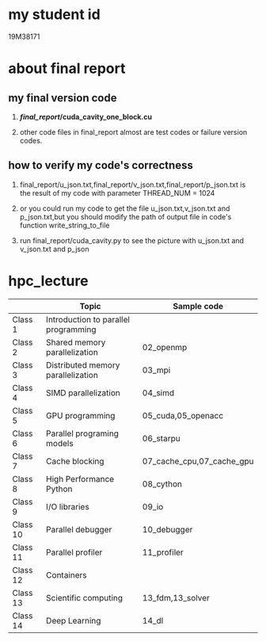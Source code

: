 # my student id
19M38171 

# about final report

## my final version code
1. ***final_report*/cuda_cavity_one_block.cu**

2. other code files in final_report almost are test codes or failure version codes.

## how to verify my code's correctness 
1. final_report/u_json.txt,final_report/v_json.txt,final_report/p_json.txt is the result of my code with parameter THREAD_NUM = 1024

2. or you could run my code to get the file u_json.txt,v_json.txt and p_json.txt,but you should modify the path of output file in code's function write_string_to_file

3. run final_report/cuda_cavity.py to see the picture with u_json.txt and v_json.txt and p_json

# hpc_lecture

|          | Topic                                | Sample code               |
| -------- | ------------------------------------ | ------------------------- |
| Class 1  | Introduction to parallel programming |                           |
| Class 2  | Shared memory parallelization        | 02_openmp                 |
| Class 3  | Distributed memory parallelization   | 03_mpi                    |
| Class 4  | SIMD parallelization                 | 04_simd                   |
| Class 5  | GPU programming                      | 05_cuda,05_openacc        |
| Class 6  | Parallel programing models           | 06_starpu                 |
| Class 7  | Cache blocking                       | 07_cache_cpu,07_cache_gpu |
| Class 8  | High Performance Python              | 08_cython                 |
| Class 9  | I/O libraries                        | 09_io                     |
| Class 10 | Parallel debugger                    | 10_debugger               |
| Class 11 | Parallel profiler                    | 11_profiler               |
| Class 12 | Containers                           |                           |
| Class 13 | Scientific computing                 | 13_fdm,13_solver          |
| Class 14 | Deep Learning                        | 14_dl                     |
